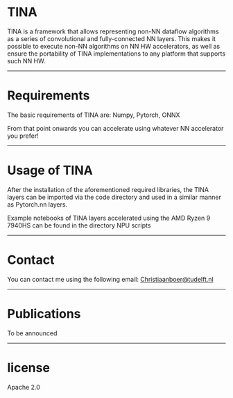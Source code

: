 # TINA

TINA is a framework that allows representing non-NN dataflow algorithms as a series of convolutional and fully-connected NN layers. This makes it possible to execute non-NN algorithms on NN HW accelerators, as well as ensure the portability of TINA implementations to any platform that supports such NN HW.

----------------------------------------------------------------------------------
# Requirements
The basic requirements of TINA are:
Numpy, Pytorch, ONNX

From that point onwards you can accelerate using whatever NN accelerator you prefer!

----------------------------------------------------------------------------------
# Usage of TINA
After the installation of the aforementioned required libraries, the TINA layers can be imported via the code directory and used in a similar manner as Pytorch.nn layers.

Example notebooks of TINA layers accelerated using the AMD Ryzen 9 7940HS can be found in the directory NPU scripts

----------------------------------------------------------------------------------
# Contact
You can contact me using the following email: Christiaanboer@tudelft.nl

----------------------------------------------------------------------------------
# Publications
To be announced

----------------------------------------------------------------------------------
# license
Apache 2.0
